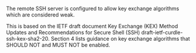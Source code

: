 The remote SSH server is configured to allow key exchange algorithms which are considered weak.

This is based on the IETF draft document Key Exchange (KEX) Method Updates and Recommendations for Secure Shell (SSH) draft-ietf-curdle-ssh-kex-sha2-20. 
Section 4 lists guidance on key exchange algorithms that SHOULD NOT and MUST NOT be enabled.